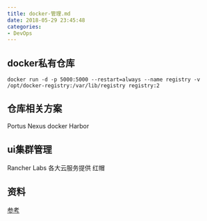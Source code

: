 ```yaml
---
title: docker-管理.md
date: 2018-05-29 23:45:48
categories: 
- DevOps
---
```


## docker私有仓库
```
docker run -d -p 5000:5000 --restart=always --name registry -v /opt/docker-registry:/var/lib/registry registry:2
```

## 仓库相关方案
Portus
Nexus docker
Harbor
## ui集群管理
Rancher Labs
各大云服务提供
红帽
## 资料
[参考](http://dockone.io/article/2168)